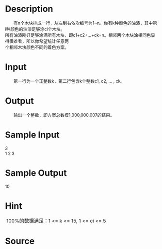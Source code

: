 
# Description

<div class="content"><p>　　有n个木块排成一行，从左到右依次编号为1~n。你有k种颜色的油漆，其中第i种颜色的油漆足够涂ci个木块。<br/>
所有油漆刚好足够涂满所有木块，即c1+c2+...+ck=n。相邻两个木块涂相同色显得很难看，所以你希望统计任意两<br/>
个相邻木块颜色不同的着色方案。</p></div>

# Input

<div class="content"><p>　　第一行为一个正整数k，第二行包含k个整数c1, c2, ... , ck。</p></div>

# Output

<div class="content"><p>　　输出一个整数，即方案总数模1,000,000,007的结果。</p></div>

# Sample Input

<div class="content"><span class="sampledata">3<br/>
1 2 3</span></div>

# Sample Output

<div class="content"><span class="sampledata">10</span></div>

# Hint

<div class="content"><p></p><p><span style="font-size: medium"> 100%的数据满足：1 &lt;= k &lt;= 15, 1 &lt;= ci &lt;= 5</span></p><p></p></div>

# Source

<div class="content"><p><a href="problemset.php?search="></a></p></div>

